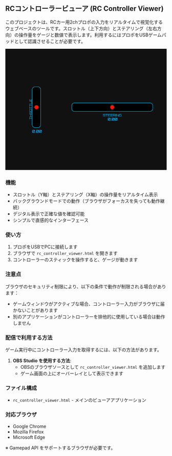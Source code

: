 ## RCコントローラービューア (RC Controller Viewer)

このプロジェクトは、RCカー用2chプロポの入力をリアルタイムで視覚化するウェブベースのツールです。スロットル（上下方向）とステアリング（左右方向）の操作量をゲージと数値で表示します。利用するにはプロポをUSBゲームパッドとして認識させることが必要です。

![RCコントローラービューアの画面](./rc_controller_viewer.png "RCコントローラービューアの画面")

### 機能

- スロットル（Y軸）とステアリング（X軸）の操作量をリアルタイム表示
- バックグラウンドモードでの動作（ブラウザがフォーカスを失っても動作継続）
- デジタル表示で正確な値を確認可能
- シンプルで直感的なインターフェース

### 使い方

1. プロポをUSBでPCに接続します
2. ブラウザで `rc_controller_viewer.html` を開きます
3. コントローラーのスティックを操作すると、ゲージが動きます

### 注意点

ブラウザのセキュリティ制限により、以下の条件で動作が制限される場合があります：

- ゲームウィンドウがアクティブな場合、コントローラー入力がブラウザに届かないことがあります
- 別のアプリケーションがコントローラーを排他的に使用している場合は動作しません

### 配信で利用する方法

ゲーム実行中にコントローラー入力を取得するには、以下の方法があります。

1. **OBS Studio を使用する方法**:
   - OBSのブラウザソースとして `rc_controller_viewer.html` を追加します
   - ゲーム画面の上にオーバーレイとして表示できます

### ファイル構成

- `rc_controller_viewer.html` - メインのビューアアプリケーション

### 対応ブラウザ

- Google Chrome
- Mozilla Firefox
- Microsoft Edge

※ Gamepad API をサポートするブラウザが必要です。